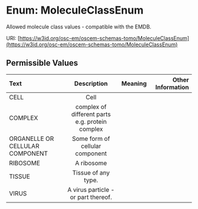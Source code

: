
# Enum: MoleculeClassEnum

Allowed molecule class values - compatible with the EMDB.

URI: [https://w3id.org/osc-em/oscem-schemas-tomo/MoleculeClassEnum](https://w3id.org/osc-em/oscem-schemas-tomo/MoleculeClassEnum)


## Permissible Values

| Text | Description | Meaning | Other Information |
| :--- | :---: | :---: | ---: |
| CELL | Cell |  |  |
| COMPLEX | complex of different parts e.g. protein complex |  |  |
| ORGANELLE OR CELLULAR COMPONENT | Some form of cellular component |  |  |
| RIBOSOME | A ribosome |  |  |
| TISSUE | Tissue of any type. |  |  |
| VIRUS | A virus particle - or part thereof. |  |  |

